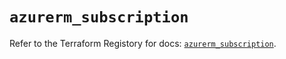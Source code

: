 # `azurerm_subscription`

Refer to the Terraform Registory for docs: [`azurerm_subscription`](https://registry.terraform.io/providers/hashicorp/azurerm/3.72.0/docs/resources/subscription).
